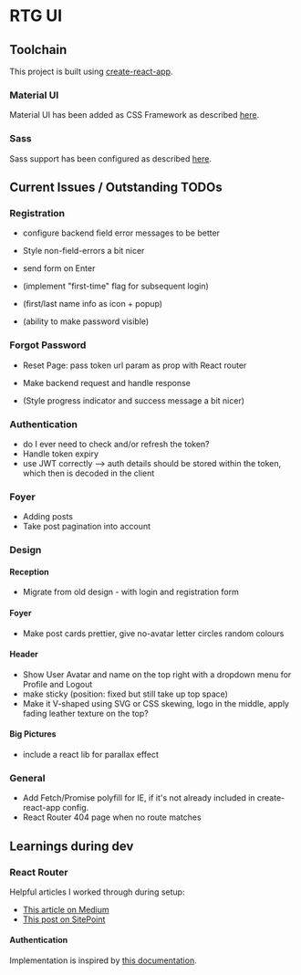# RTG UI

## Toolchain

This project is built using [create-react-app](https://github.com/facebookincubator/create-react-app).

### Material UI

Material UI has been added as CSS Framework as described [here](https://stackoverflow.com/a/44197904).

### Sass

Sass support has been configured as described [here](https://github.com/facebookincubator/create-react-app/blob/master/packages/react-scripts/template/README.md#adding-a-css-preprocessor-sass-less-etc).

## Current Issues / Outstanding TODOs

### Registration

* configure backend field error messages to be better
* Style non-field-errors a bit nicer
* send form on Enter

* (implement "first-time" flag for subsequent login)
* (first/last name info as icon + popup)
* (ability to make password visible)

### Forgot Password

* Reset Page: pass token url param as prop with React router
* Make backend request and handle response

* (Style progress indicator and success message a bit nicer)

### Authentication

* do I ever need to check and/or refresh the token?
* Handle token expiry
* use JWT correctly --> auth details should be stored within the token, which then is decoded in the client

### Foyer

* Adding posts
* Take post pagination into account

### Design

#### Reception
* Migrate from old design - with login and registration form

#### Foyer
* Make post cards prettier, give no-avatar letter circles random colours

#### Header
* Show User Avatar and name on the top right with a dropdown menu for Profile and Logout
* make sticky (position: fixed but still take up top space)
* Make it V-shaped using SVG or CSS skewing, logo in the middle, apply fading leather texture on the top?

#### Big Pictures
* include a react lib for parallax effect

### General
* Add Fetch/Promise polyfill for IE, if it's not already included in create-react-app config.
* React Router 404 page when no route matches

## Learnings during dev

### React Router

Helpful articles I worked through during setup:
* [This article on Medium](https://medium.com/@pshrmn/a-simple-react-router-v4-tutorial-7f23ff27adf)
* [This post on SitePoint](https://www.sitepoint.com/react-router-v4-complete-guide/)

#### Authentication

Implementation is inspired by [this documentation](https://reacttraining.com/react-router/web/example/auth-workflow).